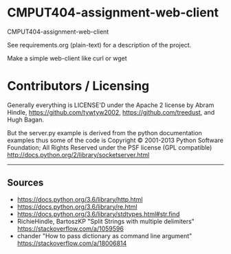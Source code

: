 CMPUT404-assignment-web-client
==============================

CMPUT404-assignment-web-client

See requirements.org (plain-text) for a description of the project.

Make a simple web-client like curl or wget

Contributors / Licensing
========================

Generally everything is LICENSE'D under the Apache 2 license by Abram Hindle, 
https://github.com/tywtyw2002, https://github.com/treedust, and Hugh Bagan.

But the server.py example is derived from the python documentation
examples thus some of the code is Copyright © 2001-2013 Python
Software Foundation; All Rights Reserved under the PSF license (GPL
compatible) http://docs.python.org/2/library/socketserver.html

---

## Sources

* https://docs.python.org/3.6/library/http.html
* https://docs.python.org/3.6/library/re.html 
* https://docs.python.org/3.6/library/stdtypes.html#str.find
* RichieHindle, BartoszKP "Split Strings with multiple delimiters" https://stackoverflow.com/a/1059596
* chander "How to pass dictionary as command line argument" https://stackoverflow.com/a/18006814
